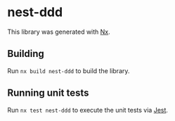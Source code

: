 # nest-ddd

This library was generated with [Nx](https://nx.dev).

## Building

Run `nx build nest-ddd` to build the library.

## Running unit tests

Run `nx test nest-ddd` to execute the unit tests via [Jest](https://jestjs.io).
